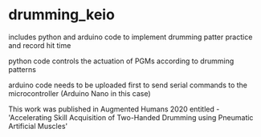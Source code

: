 # drumming_keio

includes python and arduino code to implement drumming patter practice and record hit time

python code controls the actuation of PGMs according to drumming patterns

arduino code needs to be uploaded first to send serial commands to the microcontroller (Arduino Nano in this case)

This work was published in Augmented Humans 2020 entitled -
'Accelerating Skill Acquisition of Two-Handed Drumming using Pneumatic Artificial Muscles'
